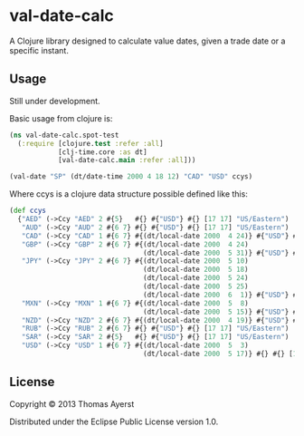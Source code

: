 # val-date-calc

A Clojure library designed to calculate value dates, given a trade date or a specific instant.

## Usage

Still under development.

Basic usage from clojure is:

```clojure
(ns val-date-calc.spot-test
  (:require [clojure.test :refer :all]
            [clj-time.core :as dt]
            [val-date-calc.main :refer :all]))

(val-date "SP" (dt/date-time 2000 4 18 12) "CAD" "USD" ccys)
```

Where ccys is a clojure data structure possible defined like this:

```clojure
(def ccys
  {"AED" (->Ccy "AED" 2 #{5}   #{} #{"USD"} #{} [17 17] "US/Eastern")
   "AUD" (->Ccy "AUD" 2 #{6 7} #{} #{"USD"} #{} [17 17] "US/Eastern")
   "CAD" (->Ccy "CAD" 1 #{6 7} #{(dt/local-date 2000  4 24)} #{"USD"} #{} [17 17] "US/Eastern")
   "GBP" (->Ccy "GBP" 2 #{6 7} #{(dt/local-date 2000  4 24) 
                                 (dt/local-date 2000  5 31)} #{"USD"} #{} [17 17] "US/Eastern")
   "JPY" (->Ccy "JPY" 2 #{6 7} #{(dt/local-date 2000  5 10) 
                                 (dt/local-date 2000  5 18) 
                                 (dt/local-date 2000  5 24)
                                 (dt/local-date 2000  5 25) 
                                 (dt/local-date 2000  6  1)} #{"USD"} #{} [17 17] "US/Eastern")
   "MXN" (->Ccy "MXN" 1 #{6 7} #{(dt/local-date 2000  5  8)
                                 (dt/local-date 2000  5 15)} #{"USD"} #{"USD"} [17 17] "US/Eastern")
   "NZD" (->Ccy "NZD" 2 #{6 7} #{(dt/local-date 2000  4 19)} #{"USD"} #{} [15 17] "US/Eastern")
   "RUB" (->Ccy "RUB" 2 #{6 7} #{} #{"USD"} #{} [17 17] "US/Eastern")
   "SAR" (->Ccy "SAR" 2 #{5}   #{} #{"USD"} #{} [17 17] "US/Eastern")
   "USD" (->Ccy "USD" 1 #{6 7} #{(dt/local-date 2000  5  3) 
                                 (dt/local-date 2000  5 17)} #{} #{} [17 17] "US/Eastern")})
```


## License

Copyright © 2013 Thomas Ayerst

Distributed under the Eclipse Public License version 1.0.
